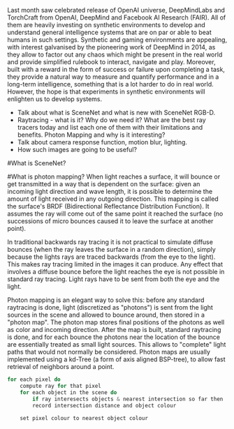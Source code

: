 Last month saw  celebrated release of OpenAI universe, DeepMindLabs and TorchCraft from OpenAI, DeepMind and Facebook AI Research (FAIR). All of them are heavily investing on synthetic environments to develop and understand general intelligence systems that are on par or able to beat humans in such settings. Synthetic and gaming environments are appealing, with interest galvanised by the pioneering work of DeepMind in 2014, as they allow to factor out any chaos which might be present in the real world and provide simplified rulebook to interact, navigate and play. Moreover, built with a reward in the form of success or failure upon completing a task, they provide a natural way to measure and quantify performance and in a long-term intelligence, something that is a lot harder to do in real world. However, the hope is that experiments in synthetic environments will enlighten us to develop systems.


* Talk about what is SceneNet and what is new with SceneNet RGB-D.
* Raytracing - what is it? Why do we need it? What are the best ray tracers today and list each one of them with their limitations and benefits. Photon Mapping and why is it interesting? 
* Talk about camera response function, motion blur, lighting.
* How such images are going to be useful?


#What is SceneNet?

#What is photon mapping?
When light reaches a surface, it will bounce or get transmitted in a way that is dependent on the surface: given an incoming light direction and wave length, it is possible to determine the amount of light received in any outgoing direction. This mapping is called the surface's BRDF (Bidirectional Reflectance Distribution Function). It assumes the ray will come out of the same point it reached the surface (no successions of micro bounces caused it to leave the surface at another point).

In traditional backwards ray tracing it is not practical to simulate diffuse bounces (when the ray leaves the surface in a random direction), simply because the lights rays are traced backwards (from the eye to the light). This makes ray tracing limited in the images it can produce. Any effect that involves a diffuse bounce before the light reaches the eye is not possible in standard ray tracing. Light rays have to be sent from both the eye and the light.

Photon mapping is an elegant way to solve this: before any standard raytracing is done, light (discretized as "photons") is sent from the light sources in the scene and allowed to bounce around, then stored in a "photon map". The photon map stores final positions of the photons as well as color and incoming direction. After the map is built, standard raytracing is done, and for each bounce the photons near the location of the bounce are essentially treated as small light sources. This allows to "complete" light paths that would not normally be considered. Photon maps are usually implemented using a kd-Tree (a form of axis aligned BSP-tree), to allow fast retrieval of neighbors around a point.

~~~c
for each pixel do
	compute ray for that pixel
	for each object in the scene do
		if ray interesects objects & nearest intersection so far then
		record intersection distance and object colour
		
	set pixel colour to nearest object colour
~~~


##